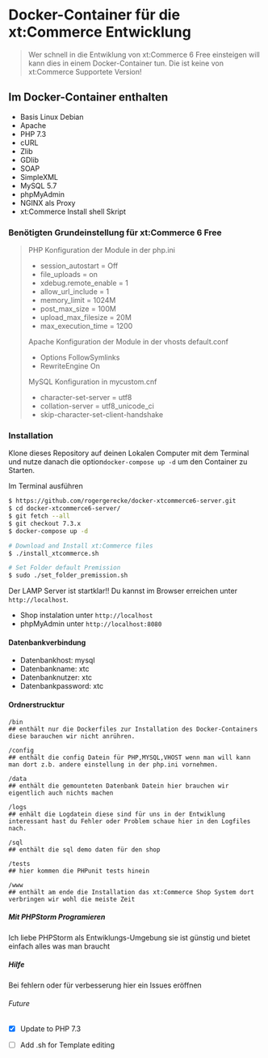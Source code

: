 # Docker-Container für die xt:Commerce Entwicklung

>Wer schnell in die Entwiklung von xt:Commerce 6 Free einsteigen will kann dies in einem Docker-Container tun.  Die ist keine von xt:Commerce Supportete Version!

## Im Docker-Container enthalten

* Basis Linux Debian
* Apache
* PHP 7.3
* cURL
* Zlib
* GDlib
* SOAP
* SimpleXML
* MySQL 5.7
* phpMyAdmin
* NGINX als Proxy
* xt:Commerce Install shell Skript

### Benötigten Grundeinstellung für xt:Commerce 6 Free


>PHP Konfiguration der Module in der php.ini
>* session_autostart = Off
>* file_uploads = on
>* xdebug.remote_enable = 1
>* allow_url_include = 1
>* memory_limit = 1024M
>* post_max_size = 100M
>* upload_max_filesize = 20M
>* max_execution_time = 1200
>
>Apache Konfiguration der Module in der vhosts default.conf
>* Options FollowSymlinks
>* RewriteEngine On
>
>MySQL Konfiguration in mycustom.cnf
>* character-set-server = utf8
>* collation-server = utf8_unicode_ci
>* skip-character-set-client-handshake

### Installation

Klone dieses Repository auf deinen Lokalen Computer mit dem Terminal und nutze danach die option`docker-compose up -d` um den Container zu Starten.

Im Terminal ausführen

```sh
$ https://github.com/rogergerecke/docker-xtcommerce6-server.git
$ cd docker-xtcommerce6-server/
$ git fetch --all
$ git checkout 7.3.x
$ docker-compose up -d

# Download and Install xt:Commerce files
$ ./install_xtcommerce.sh

# Set Folder default Premission
$ sudo ./set_folder_premission.sh
```

Der LAMP Server ist startklar!! Du kannst im Browser erreichen unter `http://localhost`.

- Shop instalation unter `http://localhost`
- phpMyAdmin unter `http://localhost:8080`

#### Datenbankverbindung
- Datenbankhost: mysql
- Datenbankname: xtc
- Datenbanknutzer: xtc
- Datenbankpassword: xtc


#### Ordnerstrucktur

```
/bin
## enthält nur die Dockerfiles zur Installation des Docker-Containers diese barauchen wir nicht anrühren.

/config
## enthält die config Datein für PHP,MYSQL,VHOST wenn man will kann man dort z.b. andere einstellung in der php.ini vornehmen.

/data
## enthält die gemounteten Datenbank Datein hier brauchen wir eigentlich auch nichts machen

/logs
## enhält die Logdatein diese sind für uns in der Entwiklung interessant hast du Fehler oder Problem schaue hier in den Logfiles nach.

/sql
## enthält die sql demo daten für den shop

/tests
## hier kommen die PHPunit tests hinein

/www
## enthält am ende die Installation das xt:Commerce Shop System dort verbringen wir wohl die meiste Zeit
```
##### Mit PHPStorm Programieren

Ich liebe PHPStorm als Entwiklungs-Umgebung sie ist günstig und bietet einfach alles was man braucht

##### Hilfe
Bei fehlern oder für verbesserung hier ein Issues eröffnen

###### Future

- [x] Update to PHP 7.3
- [ ] Add .sh for Template editing



